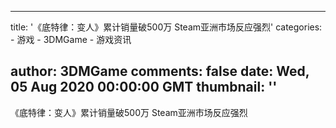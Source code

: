 
---
title: '《底特律：变人》累计销量破500万 Steam亚洲市场反应强烈'
categories: 
    - 游戏
    - 3DMGame
    - 游戏资讯

author: 3DMGame
comments: false
date: Wed, 05 Aug 2020 00:00:00 GMT
thumbnail: ''
---

<div>   
《底特律：变人》累计销量破500万 Steam亚洲市场反应强烈  
</div>
            